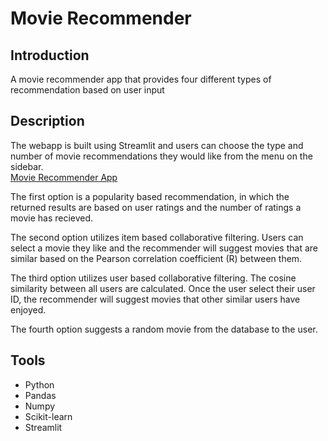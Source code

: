 # Movie Recommender

## Introduction
A movie recommender app that provides four different types of recommendation based on user input

## Description
The webapp is built using Streamlit and users can choose the type and number of movie recommendations they would like from the menu on the sidebar.<br>
<a href="https://presthisbutton-movie-recommender-recommender-streamlit-vfjxtn.streamlitapp.com/" target="_blank">Movie Recommender App</a>

The first option is a popularity based recommendation, in which the returned results are based on user ratings and the number of ratings a movie has recieved. 

The second option utilizes item based collaborative filtering. Users can select a movie they like and the recommender will suggest movies that are similar based on the Pearson correlation coefficient (R) between them.

The third option utilizes user based collaborative filtering. The cosine similarity between all users are calculated. Once the user select their user ID, the recommender will suggest movies that other similar users have enjoyed. 

The fourth option suggests a random movie from the database to the user.

## Tools
- Python
- Pandas
- Numpy
- Scikit-learn
- Streamlit
